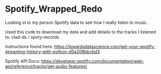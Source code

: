 # Spotify_Wrapped_Redo
Looking in to my person Spotify data to see how I really listen to music.


Used this code to download my data and add details to the tracks I listened to:
vlad-ds / spoty-records

Instructions found here: https://towardsdatascience.com/get-your-spotify-streaming-history-with-python-d5a208bbcbd3

Spotify API Docs: https://developer.spotify.com/documentation/web-api/reference/tracks/get-audio-features/
